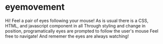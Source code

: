 # eyemovement
Hi! Feel a pair of eyes following your mouse!
As is usual there is a CSS, HTML, and javascript component in all
Through styling and change in position, programatically eyes are prompted to follow the user's mouse
Feel free to navigate! And rememer the eyes are always watching!
